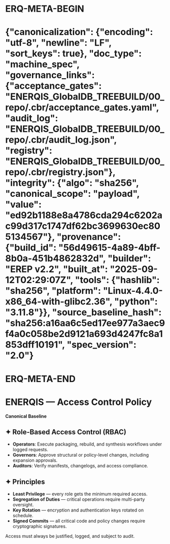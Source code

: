 # ERQ-META-BEGIN
# {"canonicalization": {"encoding": "utf-8", "newline": "LF", "sort_keys": true}, "doc_type": "machine_spec", "governance_links": {"acceptance_gates": "ENERQIS_GlobalDB_TREEBUILD/00_repo/.cbr/acceptance_gates.yaml", "audit_log": "ENERQIS_GlobalDB_TREEBUILD/00_repo/.cbr/audit_log.json", "registry": "ENERQIS_GlobalDB_TREEBUILD/00_repo/.cbr/registry.json"}, "integrity": {"algo": "sha256", "canonical_scope": "payload", "value": "ed92b1188e8a4786cda294c6202ac99d317c1747df62bc3699630ec805134567"}, "provenance": {"build_id": "56d49615-4a89-4bff-8b0a-451b4862832d", "builder": "EREP v2.2", "built_at": "2025-09-12T02:29:07Z", "tools": {"hashlib": "sha256", "platform": "Linux-4.4.0-x86_64-with-glibc2.36", "python": "3.11.8"}}, "source_baseline_hash": "sha256:a16aa6c5ed17ee977a3aec9f4a0c058be2d9121a693d4247fc8a1853dff10191", "spec_version": "2.0"}
# ERQ-META-END
# ENERQIS — Access Control Policy

**Canonical Baseline**

## ✦ Role-Based Access Control (RBAC)
- **Operators**: Execute packaging, rebuild, and synthesis workflows under logged requests.
- **Governors**: Approve structural or policy-level changes, including expansion approvals.
- **Auditors**: Verify manifests, changelogs, and access compliance.

## ✦ Principles
- **Least Privilege** — every role gets the minimum required access.
- **Segregation of Duties** — critical operations require multi-party oversight.
- **Key Rotation** — encryption and authentication keys rotated on schedule.
- **Signed Commits** — all critical code and policy changes require cryptographic signatures.

Access must always be justified, logged, and subject to audit.
